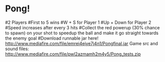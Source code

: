# Pong!
#2 Players
#First to 5 wins
#W + S for Player 1
#Up + Down for Player 2
#Speed increases after every 3 hits
#Collect the red powerup (30% chance to spawn) on your shot to speedup the ball and make it go straight towards the enemy goal
#Download runnable jar here! http://www.mediafire.com/file/emrei4ejye7j4n1/Pongfinal.jar
Game src and sound files: http://www.mediafire.com/file/pwl2azmamh2m4y5/Pong_tests.zip
